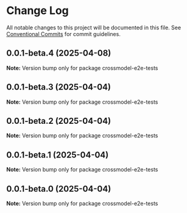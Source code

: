 # Change Log

All notable changes to this project will be documented in this file.
See [Conventional Commits](https://conventionalcommits.org) for commit guidelines.

## 0.0.1-beta.4 (2025-04-08)

**Note:** Version bump only for package crossmodel-e2e-tests

## 0.0.1-beta.3 (2025-04-04)

**Note:** Version bump only for package crossmodel-e2e-tests

## 0.0.1-beta.2 (2025-04-04)

**Note:** Version bump only for package crossmodel-e2e-tests

## 0.0.1-beta.1 (2025-04-04)

**Note:** Version bump only for package crossmodel-e2e-tests

## 0.0.1-beta.0 (2025-04-04)

**Note:** Version bump only for package crossmodel-e2e-tests
